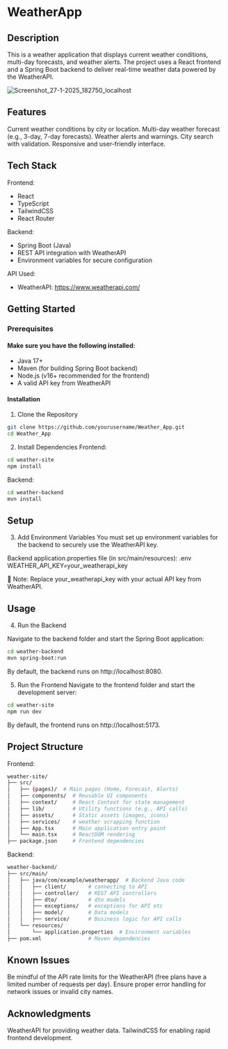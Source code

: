 ﻿# WeatherApp

## Description
This is a weather application that displays current weather conditions, multi-day forecasts, and weather alerts. The project uses a React frontend and a Spring Boot backend to deliver real-time weather data powered by the WeatherAPI.

![Screenshot_27-1-2025_182750_localhost](https://github.com/user-attachments/assets/c0ddee0e-160f-43d0-a717-15c0ef72b49c)

## Features
Current weather conditions by city or location.
Multi-day weather forecast (e.g., 3-day, 7-day forecasts).
Weather alerts and warnings.
City search with validation.
Responsive and user-friendly interface.

## Tech Stack

Frontend:
- React
- TypeScript
- TailwindCSS
- React Router

Backend:
- Spring Boot (Java)
- REST API integration with WeatherAPI
- Environment variables for secure configuration

API Used:
- WeatherAPI: https://www.weatherapi.com/

## Getting Started

### Prerequisites

#### Make sure you have the following installed:
- Java 17+
- Maven (for building Spring Boot backend)
- Node.js (v16+ recommended for the frontend)
- A valid API key from WeatherAPI

#### Installation
1. Clone the Repository
```bash
git clone https://github.com/yourusername/Weather_App.git
cd Weather_App
```

2. Install Dependencies
Frontend:
```bash
cd weather-site
npm install
```

Backend:
```bash
cd weather-backend
mvn install
```
## Setup

3. Add Environment Variables
You must set up environment variables for the backend to securely use the WeatherAPI key.

Backend application.properties file (in src/main/resources):
.env
WEATHER_API_KEY=your_weatherapi_key

🔑 Note: Replace your_weatherapi_key with your actual API key from WeatherAPI.

## Usage
4. Run the Backend

Navigate to the backend folder and start the Spring Boot application:
```bash
cd weather-backend
mvn spring-boot:run
```
By default, the backend runs on http://localhost:8080.

5. Run the Frontend
Navigate to the frontend folder and start the development server:
```bash
cd weather-site
npm run dev
```
By default, the frontend runs on http://localhost:5173.

## Project Structure
Frontend:
```bash
weather-site/
├── src/
│   ├── (pages)/  # Main pages (Home, Forecast, Alerts)
│   ├── components/  # Reusable UI components
│   ├── context/     # React Context for state management
│   ├── lib/         # Utility functions (e.g., API calls)
│   ├── assets/      # Static assets (images, icons)
│   ├── services/    # weather scrapping function
│   ├── App.tsx      # Main application entry point
│   └── main.tsx     # ReactDOM rendering
├── package.json     # Frontend dependencies
```

Backend:
```bash
weather-backend/
├── src/main/
│   ├── java/com/example/weatherapp/  # Backend Java code
│   │   ├── client/       # connecting to API
│   │   ├── controller/   # REST API controllers
│   │   ├── dto/          # dto models
│   │   ├── exceptions/   # exceptions for API etc
│   │   ├── model/        # Data models
│   │   ├── service/      # Business logic for API calls
│   └── resources/
│       └── application.properties  # Environment variables
├── pom.xml               # Maven dependencies
```

## Known Issues
Be mindful of the API rate limits for the WeatherAPI (free plans have a limited number of requests per day).
Ensure proper error handling for network issues or invalid city names.

## Acknowledgments
WeatherAPI for providing weather data.
TailwindCSS for enabling rapid frontend development.
